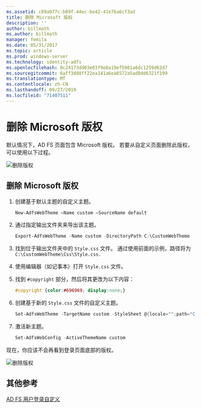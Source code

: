 ```yaml
---
ms.assetid: c89a977c-b09f-44ec-be42-41e76a6cf3ad
title: 删除 Microsoft 版权
description: ''
author: billmath
ms.author: billmath
manager: femila
ms.date: 05/31/2017
ms.topic: article
ms.prod: windows-server
ms.technology: identity-adfs
ms.openlocfilehash: 0c24173dd03e03f9e8a19ef5981a6dc1259d62d7
ms.sourcegitcommit: 6aff3d88ff22ea141a6ea6572a5ad8dd6321f199
ms.translationtype: MT
ms.contentlocale: zh-CN
ms.lasthandoff: 09/27/2019
ms.locfileid: "71407511"
---
```

# <a name="remove-the-microsoft-copyright"></a>删除 Microsoft 版权 


 
默认情况下，AD FS 页面包含 Microsoft 版权。 若要从自定义页面删除此版权，可以使用以下过程。 

![删除版权](media/AD-FS-user-sign-in-customization/ADFS_Blue_Custom1.png) 
  
## <a name="to-remove-the-microsoft-copyright"></a>删除 Microsoft 版权  
  
1. 创建基于默认主题的自定义主题。

   ```powershell
   New-AdfsWebTheme –Name custom –SourceName default
   ```

2. 通过指定输出文件夹来导出该主题。  

   ```powershell
   Export-AdfsWebTheme -Name custom -DirectoryPath C:\CustomWebTheme
   ```

3. 找到位于输出文件夹中的 `Style.css` 文件。 通过使用前面的示例，路径将为 `C:\CustomWebTheme\Css\Style.css.`
  
4. 使用编辑器（如记事本）打开 `Style.css` 文件。  
  
5. 找到 `#copyright` 部分，然后将其更改为以下内容：  

   ```css
   #copyright {color:#696969; display:none;}
   ```

6. 创建基于新的 `Style.css` 文件的自定义主题。  

   ```powershell
   Set-AdfsWebTheme -TargetName custom -StyleSheet @{locale="";path="C:\customWebTheme\css\style.css"}
   ```

7. 激活新主题。  

   ```powershell
   Set-AdfsWebConfig -ActiveThemeName custom
   ```

现在，你应该不会再看到登录页面底部的版权。

![删除版权](media/AD-FS-user-sign-in-customization/ADFS_Blue_Custom1a.png) 

## <a name="additional-references"></a>其他参考 
[AD FS 用户登录自定义](AD-FS-user-sign-in-customization.md) 
